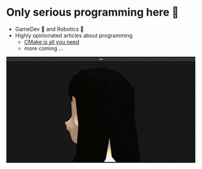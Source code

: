 # Only serious programming here 🥷

- GameDev 👾 and Robotics 🤖
- Highly opinionated articles about programming
  - [CMake is all you need](https://medium.com/@us4tiyny4n/cmake-is-all-you-need-f67e8c391591)
  - more coming ...

![Osaker](Osaker.gif)

